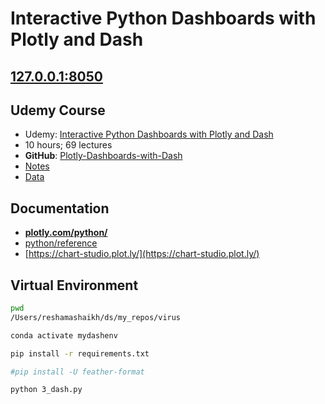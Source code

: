# Interactive Python Dashboards with Plotly and Dash

## [127.0.0.1:8050](http://127.0.0.1:8050/)

## Udemy Course
- Udemy:  [Interactive Python Dashboards with Plotly and Dash](https://www.udemy.com/course/interactive-python-dashboards-with-plotly-and-dash/)
- 10 hours; 69 lectures
- **GitHub**:  [Plotly-Dashboards-with-Dash](https://github.com/Pierian-Data/Plotly-Dashboards-with-Dash)
- [Notes](https://docs.google.com/document/d/1DjWL2DxLiRaBrlD3ELyQlCBRu7UQuuWfgjv9LncNp_M/edit)
- [Data](https://docs.google.com/document/d/1vI84_EpRTh4xfcFkTunFzZT0RWMcRSqdkPueVNBcLx8/edit?usp=sharing)

## Documentation
- **[plotly.com/python/](https://plotly.com/python/)**
- [python/reference](https://plotly.com/python/reference/)
- [https://chart-studio.plot.ly/](https://chart-studio.plot.ly/)

## Virtual Environment
```bash
pwd
/Users/reshamashaikh/ds/my_repos/virus

conda activate mydashenv

pip install -r requirements.txt

#pip install -U feather-format

python 3_dash.py
```
